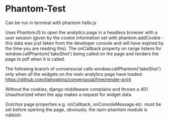 # Phantom-Test

Can be run in terminal with phantom hello.js

Uses PhantomJS to open the analytics page in a headless browser with a user session (given by the cookie information set with phantom.addCookie - this data was just taken from the developer console and will have expired by the time you are reading this). The onCallback property on range listens for window.callPhantom('takeShot') being called on the page and renders the page to pdf when it is called.

The following branch of conversocial calls window.callPhantom('takeShot') only when all the widgets on the main analytics page have loaded:
https://github.com/tjphopkins/conversocial/tree/render-print

Without the cookies, django middleware complains and throws a 401 Unauthorized when the app makes a request for widget data. 

*Gotchas*
page properties e.g. onCallback, onConsoleMessage etc. must be set before opening the page, obviously.
the npm-phantom module is rubbish



